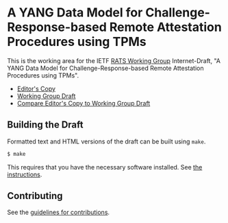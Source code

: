 # A YANG Data Model for Challenge-Response-based Remote Attestation Procedures using TPMs

This is the working area for the IETF [RATS Working Group](https://datatracker.ietf.org/wg/rats/documents/) Internet-Draft, "A YANG Data Model for Challenge-Response-based Remote Attestation Procedures using TPMs".

* [Editor's Copy](https://ietf-rats-wg.github.io/basic-yang-module/#go.draft-ietf-rats-yang-tpm-charra.html)
* [Working Group Draft](https://tools.ietf.org/html/draft-ietf-rats-yang-tpm-charra)
* [Compare Editor's Copy to Working Group Draft](https://ietf-rats-wg.github.io/basic-yang-module/#go.draft-ietf-rats-yang-tpm-charra.diff)

## Building the Draft

Formatted text and HTML versions of the draft can be built using `make`.

```sh
$ make
```

This requires that you have the necessary software installed.  See
[the instructions](https://github.com/martinthomson/i-d-template/blob/master/doc/SETUP.md).


## Contributing

See the
[guidelines for contributions](https://github.com/ietf-rats-wg/basic-yang-module/blob/master/CONTRIBUTING.md).
